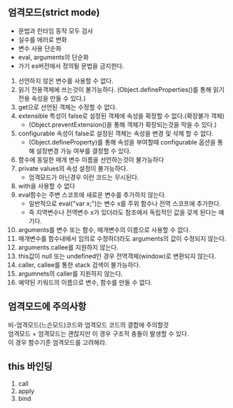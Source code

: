 ## 엄격모드(strict mode)
- 문법과 런타임 동작 모두 검사
- 실수를 에러로 변화
- 변수 사용 단순화
- eval, arguments의  단순화
- 가기 es버전에서 정의될 문법을 금지한다.

1. 선언하지 않은 변수를 사용할 수 없다.
2. 읽기 전용객체에 쓰는것이 불가능하다.
(Object.defineProperties()를 통해 읽기전용 속성을 만들 수 있다.)
3. get으로 선언된 객체는 수정할 수 없다.
4. extensible 특성이 false로 설정된 객체에 속성을 확장할 수 없다.(확장불가 객체)
	- (Object.preventExtension()을 통해 객체가 확장되는것을 막을 수 있다.)
5. configurable 속성이 false로 설정된 객체는 속성을 변경 및 삭제 할 수 없다.
 	- (Object.defineProperty)를 통해 속성을 부여할때 configurable 옵션을 통해 설정변경 가능 여부를 결정할 수 있다.
6. 함수에 동일한 매개 변수 이름을 선언하는것이 불가능하다
7. private values의 속성 설정이 불가능하다.
	- 엄격모드가 아닌경우 이런 코드는 무시된다.
8. with을 사용할 수 없다
9. eval함수는 주변 스코프에 새로운 변수를 추가하지 않는다.
	- 일반적으로 eval("var x;")는 변수 x를 주위 함수나 전역 스코프에 추가한다.
	- 즉 지역변수나 전역변수 x가 있더라도 참조에서 독립적인 값을 갖게 된다는 얘기다.
10. arguments를 변수 또는 함수, 매개변수의 이름으로 사용할 수 없다.
11. 매개변수를 함수내에서 임의로 수정하더라도 arguments의 값이 수정되지 않는다.
12. arguments.callee를 지원하지 않는다.
13. this값이 null 또는 undefined인 경우 전역객체(window)로 변환되지 않는다.
14. caller, callee를 통한 stack 검색이 불가능하다.
15. argumnets의 caller를 지원하지 않는다.
16. 예약된 키워드의 이름으로 변수, 함수를 만들 수 없다.

## 엄격모드에 주의사항
비-엄격모드(느슨모드)코드와 엄격모드 코드의 결합에 주의할것  
엄격모드 + 엄격모드는 괜찮지만 이 경우 구조적 충돌이 발생할 수 있다.  
이 경우 함수기준 엄격모드를 고려해라.  


## this 바인딩
1. call
2. apply
3. bind

